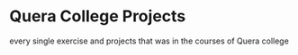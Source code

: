 # Quera College Projects
 every single exercise and projects that was in the courses of Quera college
